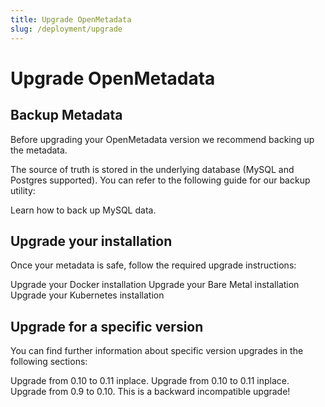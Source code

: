 ```yaml
---
title: Upgrade OpenMetadata
slug: /deployment/upgrade
---
```


# Upgrade OpenMetadata

## Backup Metadata

Before upgrading your OpenMetadata version we recommend backing up the metadata.

The source of truth is stored in the underlying database (MySQL and Postgres supported). You can refer
to the following guide for our backup utility:

<InlineCalloutContainer>
  <InlineCallout
    color="violet-70"
    icon="luggage"
    bold="Backup Metadata"
    href="/deployment/upgrade/backup-metadata"
  >
    Learn how to back up MySQL data.
  </InlineCallout>
</InlineCalloutContainer>

## Upgrade your installation

Once your metadata is safe, follow the required upgrade instructions:

<InlineCalloutContainer>
  <InlineCallout
    color="violet-70"
    icon="celebration"
    bold="Upgrade a Docker Deployment"
    href="/deployment/upgrade/docker"
  >
    Upgrade your Docker installation
  </InlineCallout>
  <InlineCallout
    color="violet-70"
    icon="storage"
    bold="Upgrade a Bare Metal Deployment"
    href="/deployment/upgrade/bare-metal"
  >
    Upgrade your Bare Metal installation
  </InlineCallout>
  <InlineCallout
    color="violet-70"
    icon="fit_screen"
    bold="Upgrade a Kubernetes Deployment"
    href="/deployment/upgrade/kubernetes"
  >
    Upgrade your Kubernetes installation
  </InlineCallout>
</InlineCalloutContainer>

## Upgrade for a specific version

You can find further information about specific version upgrades in the following sections:

<InlineCalloutContainer>
 <InlineCallout
    color="violet-70"
    icon="10k"
    bold="Upgrade 0.12"
    href="/deployment/upgrade/versions/011-to-012"
  >
    Upgrade from 0.10 to 0.11 inplace.
  </InlineCallout>
  <InlineCallout
    color="violet-70"
    icon="10k"
    bold="Upgrade 0.10"
    href="/deployment/upgrade/versions/010-to-011"
  >
    Upgrade from 0.10 to 0.11 inplace.
  </InlineCallout>
   <InlineCallout
    color="violet-70"
    icon="10k"
    bold="Upgrade 0.9"
    href="/deployment/upgrade/versions/090-to-010"
  >
    Upgrade from 0.9 to 0.10. This is a backward incompatible upgrade!
  </InlineCallout>
</InlineCalloutContainer>
